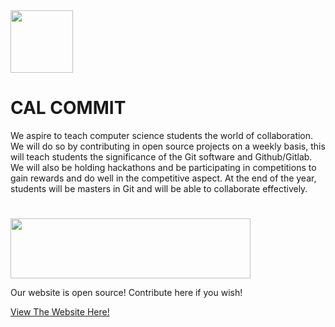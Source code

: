 <img width="100px;" height="100px;" src="https://calcommit.netlify.app/favicon.png">
<h1>CAL COMMIT</h1>
<p>We aspire to teach computer science students the world of collaboration. We will do so by contributing in open source projects on a weekly basis, this will teach students the significance of the Git software and Github/Gitlab. We will also be holding hackathons and be participating in competitions to gain rewards and do well in the competitive aspect. At the end of the year, students will be masters in Git and will be able to collaborate effectively.
</P>
<h1></h1>
<img style="width: 384px; height: 96px;" src="https://bruinhacks.github.io/hcb.png">
<p>Our website is open source! Contribute here if you wish!</P>
<a href="https://calcommit.netlify.app">View The Website Here!</a>
